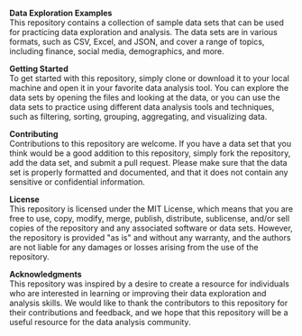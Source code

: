 **Data Exploration Examples**<br>
This repository contains a collection of sample data sets that can be used for practicing data exploration and analysis. The data sets are in various formats, such as CSV, Excel, and JSON, and cover a range of topics, including finance, social media, demographics, and more.

**Getting Started**<br>
To get started with this repository, simply clone or download it to your local machine and open it in your favorite data analysis tool. You can explore the data sets by opening the files and looking at the data, or you can use the data sets to practice using different data analysis tools and techniques, such as filtering, sorting, grouping, aggregating, and visualizing data.

**Contributing**<br>
Contributions to this repository are welcome. If you have a data set that you think would be a good addition to this repository, simply fork the repository, add the data set, and submit a pull request. Please make sure that the data set is properly formatted and documented, and that it does not contain any sensitive or confidential information.

**License**<br>
This repository is licensed under the MIT License, which means that you are free to use, copy, modify, merge, publish, distribute, sublicense, and/or sell copies of the repository and any associated software or data sets. However, the repository is provided "as is" and without any warranty, and the authors are not liable for any damages or losses arising from the use of the repository.

**Acknowledgments**<br>
This repository was inspired by a desire to create a resource for individuals who are interested in learning or improving their data exploration and analysis skills. We would like to thank the contributors to this repository for their contributions and feedback, and we hope that this repository will be a useful resource for the data analysis community.

